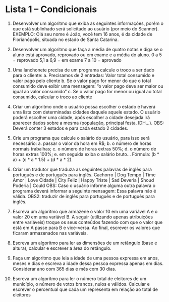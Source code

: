 # Lista 1 – Condicionais

1. Desenvolver um algoritmo que exiba as seguintes informações, porém o que está sublinhado será
solicitado ao usuário (por meio do Scanner).
EXEMPLO: Olá seu nome é João, você tem 16 anos, é da cidade de Florianópolis, situada
no estado de Santa Catarina.

2. Desenvolver um algoritmo que faça a média de quatro notas e diga se o aluno está aprovado, reprovado ou
em exame e a média do aluno.
0 a 5 = reprovado
5,1 a 6,9 = em exame
7 a 10 = aprovado

3. Uma lanchonete precisa de um programa calcule o troco a ser dado para o cliente:
a. Precisamos de 2 entradas: Valor total consumido e valor pago pelo cliente
b. Se o valor pago for menor do que o total consumido deve exibir uma mensagem: “o valor pago
deve ser maior ou igual ao valor consumido”
c. Se o valor pago for menor ou igual ao total consumido, calcular o troco ao cliente

4. Criar um algoritmo onde o usuário possa escolher o estado e haverá uma lista com determinadas cidades
daquele aquele estado. O usuário poderá escolher uma cidade, após escolher a cidade desejada irá
aparecer dados sobre a mesma (população, principal festa, IDH...).
OBS: Deverá conter 3 estados e para cada estado 2 cidades.

5. Crie um programa que calcule o salário do usuário, para isso será necessário:
a. passar o valor da hora em R$;
b. o número de horas normais trabalhas;
c. o número de horas extras 50%;
d. o número de horas extras 100%;
e. em seguida exiba o salário bruto... Fórmula: (b * a) + (c * a * 1.5) + (d * a * 2).

6. Criar um tradutor que traduza as seguintes palavras de inglês para português e de português para inglês.
Cachorro | Dog
Tempo | Time
Amor | Love
Cidade | City
Feliz | Happy
Triste | Sad
Deveria | Shoud
Poderia | Could
OBS: Caso o usuário informe alguma outra palavra o programa deverá informar a seguinte mensagem: Essa
palavra não é válida.
OBS2: traduzir de inglês para português e de português para inglês.

7. Escreva um algoritmo que armazene o valor 10 em uma variável A e o valor 20 em uma variável B. A seguir
(utilizando apenas atribuições entre variáveis) troque os seus conteúdos fazendo com que o valor que está
em A passe para B e vice-versa. Ao final, escrever os valores que ficaram armazenados nas variáveis.
8. Escreva um algoritmo para ler as dimensões de um retângulo (base e altura), calcular e escrever a área do
retângulo.
9. Faça um algoritmo que leia a idade de uma pessoa expressa em anos, meses e dias e escreva a idade dessa
pessoa expressa apenas em dias. Considerar ano com 365 dias e mês com 30 dias.
10. Escreva um algoritmo para ler o número total de eleitores de um município, o número de votos brancos,
nulos e válidos. Calcular e escrever o percentual que cada um representa em relação ao total de eleitores
